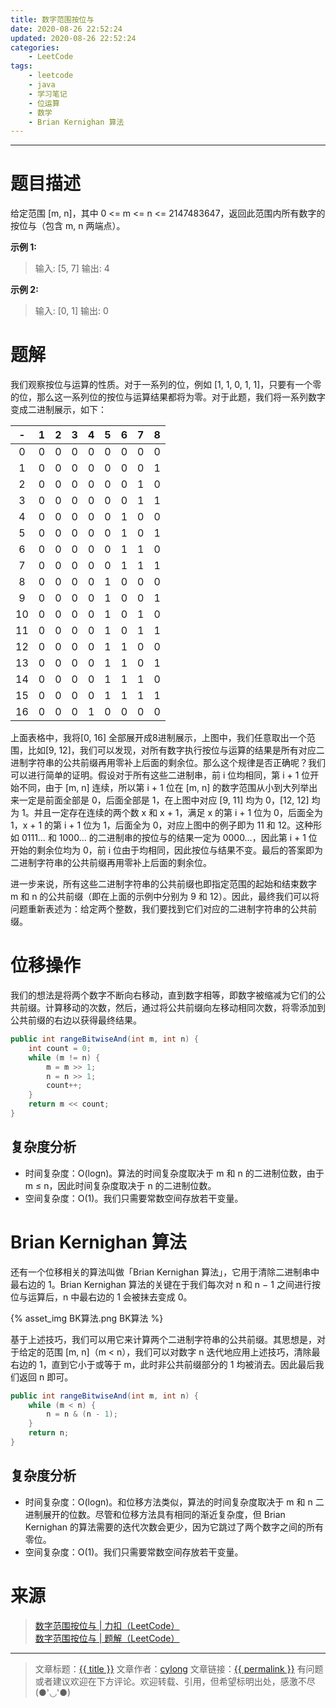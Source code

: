 ```yaml
---
title: 数字范围按位与
date: 2020-08-26 22:52:24
updated: 2020-08-26 22:52:24
categories:
    - LeetCode
tags:
    - leetcode
    - java
    - 学习笔记
    - 位运算
    - 数学
    - Brian Kernighan 算法
---
```

---

# 题目描述

给定范围 [m, n]，其中 0 <= m <= n <= 2147483647，返回此范围内所有数字的按位与（包含 m, n 两端点）。

**示例 1:**
> 输入: [5, 7]
> 输出: 4

**示例 2:**
> 输入: [0, 1]
> 输出: 0

<!-- more -->

# 题解

我们观察按位与运算的性质。对于一系列的位，例如 [1, 1, 0, 1, 1]，只要有一个零的位，那么这一系列位的按位与运算结果都将为零。对于此题，我们将一系列数字变成二进制展示，如下：

| -  | 1 | 2 | 3 | 4 | 5 | 6 | 7 | 8 |
|:--:|:-:|:-:|:-:|:-:|:-:|:-:|:-:|:-:|
| 0  | 0 | 0 | 0 | 0 | 0 | 0 | 0 | 0 |
| 1  | 0 | 0 | 0 | 0 | 0 | 0 | 0 | 1 |
| 2  | 0 | 0 | 0 | 0 | 0 | 0 | 1 | 0 |
| 3  | 0 | 0 | 0 | 0 | 0 | 0 | 1 | 1 |
| 4  | 0 | 0 | 0 | 0 | 0 | 1 | 0 | 0 |
| 5  | 0 | 0 | 0 | 0 | 0 | 1 | 0 | 1 |
| 6  | 0 | 0 | 0 | 0 | 0 | 1 | 1 | 0 |
| 7  | 0 | 0 | 0 | 0 | 0 | 1 | 1 | 1 |
| 8  | 0 | 0 | 0 | 0 | 1 | 0 | 0 | 0 |
| 9  | 0 | 0 | 0 | 0 | 1 | 0 | 0 | 1 |
| 10 | 0 | 0 | 0 | 0 | 1 | 0 | 1 | 0 |
| 11 | 0 | 0 | 0 | 0 | 1 | 0 | 1 | 1 |
| 12 | 0 | 0 | 0 | 0 | 1 | 1 | 0 | 0 |
| 13 | 0 | 0 | 0 | 0 | 1 | 1 | 0 | 1 |
| 14 | 0 | 0 | 0 | 0 | 1 | 1 | 1 | 0 |
| 15 | 0 | 0 | 0 | 0 | 1 | 1 | 1 | 1 |
| 16 | 0 | 0 | 0 | 1 | 0 | 0 | 0 | 0 |

上面表格中，我将[0, 16] 全部展开成8进制展示，上图中，我们任意取出一个范围，比如[9, 12]，我们可以发现，对所有数字执行按位与运算的结果是所有对应二进制字符串的公共前缀再用零补上后面的剩余位。那么这个规律是否正确呢？我们可以进行简单的证明。假设对于所有这些二进制串，前 i 位均相同，第 i + 1 位开始不同，由于 [m, n] 连续，所以第 i + 1 位在 [m, n] 的数字范围从小到大列举出来一定是前面全部是 0，后面全部是 1，在上图中对应 [9, 11] 均为 0，[12, 12] 均为 1。并且一定存在连续的两个数 x 和 x + 1，满足 x 的第 i + 1 位为 0，后面全为 1，x + 1 的第 i + 1 位为 1，后面全为 0，对应上图中的例子即为 11 和 12。这种形如 0111… 和 1000… 的二进制串的按位与的结果一定为 0000…，因此第 i + 1 位开始的剩余位均为 0，前 i 位由于均相同，因此按位与结果不变。最后的答案即为二进制字符串的公共前缀再用零补上后面的剩余位。
                                                                                                      
进一步来说，所有这些二进制字符串的公共前缀也即指定范围的起始和结束数字 m 和 n 的公共前缀（即在上面的示例中分别为 9 和 12）。因此，最终我们可以将问题重新表述为：给定两个整数，我们要找到它们对应的二进制字符串的公共前缀。

# 位移操作

我们的想法是将两个数字不断向右移动，直到数字相等，即数字被缩减为它们的公共前缀。计算移动的次数，然后，通过将公共前缀向左移动相同次数，将零添加到公共前缀的右边以获得最终结果。

```java
public int rangeBitwiseAnd(int m, int n) {
    int count = 0;
    while (m != n) {
        m = m >> 1;
        n = n >> 1;
        count++;
    }
    return m << count;
}
```

## 复杂度分析

* 时间复杂度：O(logn)。算法的时间复杂度取决于 m 和 n 的二进制位数，由于 m ≤ n，因此时间复杂度取决于 n 的二进制位数。
* 空间复杂度：O(1)。我们只需要常数空间存放若干变量。

# Brian Kernighan 算法

还有一个位移相关的算法叫做「Brian Kernighan 算法」，它用于清除二进制串中最右边的 1。Brian Kernighan 算法的关键在于我们每次对 n 和 n − 1 之间进行按位与运算后，n 中最右边的 1 会被抹去变成 0。

{% asset_img BK算法.png BK算法 %}

基于上述技巧，我们可以用它来计算两个二进制字符串的公共前缀。其思想是，对于给定的范围 [m, n]（m < n），我们可以对数字 n 迭代地应用上述技巧，清除最右边的 1，直到它小于或等于 m，此时非公共前缀部分的 1 均被消去。因此最后我们返回 n 即可。

```java
public int rangeBitwiseAnd(int m, int n) {
    while (m < n) {
        n = n & (n - 1);
    }
    return n;
}
```

## 复杂度分析

* 时间复杂度：O(logn)。和位移方法类似，算法的时间复杂度取决于 m 和 n 二进制展开的位数。尽管和位移方法具有相同的渐近复杂度，但 Brian Kernighan 的算法需要的迭代次数会更少，因为它跳过了两个数字之间的所有零位。
* 空间复杂度：O(1)。我们只需要常数空间存放若干变量。

# 来源

> [数字范围按位与 | 力扣（LeetCode）][1]
> [数字范围按位与 | 题解（LeetCode）][2]

---

> 文章标题：<a href='{{ permalink }}' title='{{ title }}' >{{ title }}</a>
> 文章作者：[cylong](http://www.cylong.com/about/ "cylong")
> 文章链接：<a href='{{ permalink }}' title='{{ title }}' >{{ permalink }}</a>
> 有问题或者建议欢迎在下方评论。欢迎转载、引用，但希望标明出处，感激不尽(●'◡'●)

[1]: https://leetcode-cn.com/problems/bitwise-and-of-numbers-range/ "数字范围按位与 | 力扣（LeetCode）"
[2]: https://leetcode-cn.com/problems/bitwise-and-of-numbers-range/solution/shu-zi-fan-wei-an-wei-yu-by-leetcode-solution/ "数字范围按位与 | 题解（LeetCode）"
